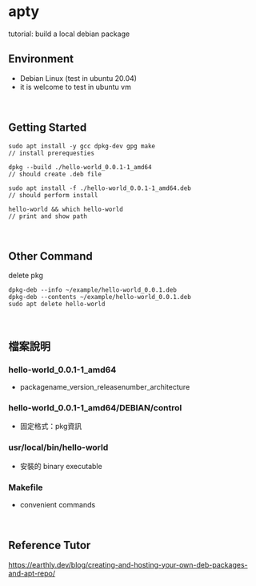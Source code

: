 # apty
tutorial: build a local debian package

## Environment
- Debian Linux (test in ubuntu 20.04)
- it is welcome to test in ubuntu vm
<br/>

## Getting Started
```
sudo apt install -y gcc dpkg-dev gpg make
// install prerequesties

dpkg --build ./hello-world_0.0.1-1_amd64
// should create .deb file

sudo apt install -f ./hello-world_0.0.1-1_amd64.deb
// should perform install

hello-world && which hello-world
// print and show path
```

<br/>

## Other Command
delete pkg
```
dpkg-deb --info ~/example/hello-world_0.0.1.deb
dpkg-deb --contents ~/example/hello-world_0.0.1.deb
sudo apt delete hello-world
```

<br/>

## 檔案說明
### hello-world_0.0.1-1_amd64
- packagename_version_releasenumber_architecture
### hello-world_0.0.1-1_amd64/DEBIAN/control
- 固定格式：pkg資訊
### usr/local/bin/hello-world
- 安裝的 binary executable
### Makefile
- convenient commands

<br/>

## Reference Tutor
https://earthly.dev/blog/creating-and-hosting-your-own-deb-packages-and-apt-repo/